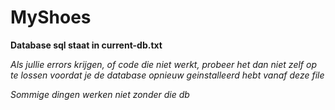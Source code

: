 MyShoes
=======

**Database sql staat in current-db.txt**


*Als jullie errors krijgen, of code die niet werkt, probeer het dan niet zelf op te lossen voordat je de database opnieuw geinstalleerd hebt vanaf deze file*

*Sommige dingen werken niet zonder die db*
